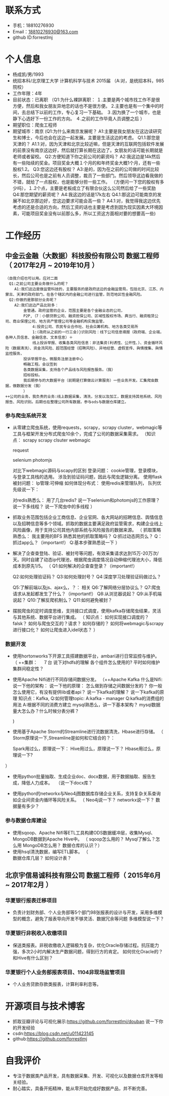 # 联系方式

- 手机：18810276930
- Email：18810276930@163.com 
- github ID:forrestlmj

# 个人信息
 - 杨成凯/男/1993 
 - 统招本科/北京理工大学 计算机科学与技术 2015届 
 （A:对，是统招本科，985院校）
 - 工作年限：4年
 - 目前状态：已离职
 	（Q1:为什么裸辞离职：
		１.主要是两个城市找工作不是很方便，然后和我女朋友异地恋的话也不是很方便。
		 2.主要也是有一个集中的时间，去总结下以前的工作，专心复习一下基础。
		３.因为换了一个城市，也是静下心选好下一份工作的方向。
		４.之前的工作毕竟人员调整之后
		）
 - 期望职位：爬虫工程师
 - 期望城市：南京
 	(Q1:为什么来南京发展呢？
		A1:主要是我女朋友在这边读研究生和博士，今后也会在这边一起发展。主要是生活这边的考虑。
		Q1.1:那您是天津的？
		A1.1:对，因为天津和北京比较近嘛，但是天津的互联网包括软件发展的前景没有南京这边好，然后就打算长期在这边了。女朋友的话可能长期就是老师或者留校。
	Q2:方便知道下你之前公司的薪资吗？
		A2:我这边是14k然后有一些陆续的奖金。项目奖金大概１个月的和年终奖金大概1个月，还有一些股权1.2。
	Q3:您这边还有股权？
		A3:是的，因为在之前的公司做的时间比较长，然后公司也是之前有人员调整，裁员了一些部门。然后领导这边看我做的不错，就给了一点股权，也是能够分担一些工作。
		（方便问一下您的股权有多少吗），１.2个点，主要是老板成立了有限合伙这么公司然后给了一些奖励
	Q4:那您期望的薪资呢？
		A4:我这边的话是17k左右
		Q4.1:那这边可能南京的发展不如北京那边好，您这边要求可能会高一些？
			A4.1:对，我觉得我这边优先考虑的还是合适的方向，然后工资的话也主要是考虑到因为现实因素大环境因素，可能项目奖金没有以前那么多，所以工资这方面相对要的想要高一些)

# 工作经历

## 中金云金融（大数据）科技股份有限公司 数据工程师（ 2017年2月 ~ 2019年10月 ）
	（自我介绍也可以用。应对二面
	　Q1:之前公司主要业务做什么的呢？
		A1:我们这边是做监管科技的，主要服务的是政府这边的金融监管局，包括北京、江苏、内蒙古、天津的政府部门，在各个辖区内的金融公司进行监管，防范地区性金融风险。
	　Q2:你做的是那部分业务呢？
	 	A2:我们这边产品比较多：
			金管通。政府监管的企业，范围主要是各个金融业态的公司，
			P2P,｛7：小额贷款公司、融资担保公司、区域性股权市场、典当行、融资租赁公司、商业保理公司、地方资产管理公司等金融机构实施监管，
				4:投资公司、农民专业合作社、社会众筹机构、地方各类交易所
				1:(政府从之前的一行三会)}识别风险：线下公司信息填报（政府端、企业端，各种人员信息、金融信息、文本信息）＋
				线上投诉举报、收集各类风险信息：非法集资(利诱性、公开性、)、资金循环风险（数据清洗）、资金流风险、超范围经营（招聘风险）、异地经营、虚假宣传、與情搜集、與情监控服务，
			投诉举报平台。微服务注册注册中心
			畅融工程。会议签到
			各类数据采集，支持各个产品线与风险报告服务。（我）
			招标投标。
			我后期参与的大数据平台（前期是打算做云计算服务）一些业务开发。汇集爬虫数据，做数据分发（我）
			）
	++公司的业务，我负责的业务:线上数据采集，清洗，分发以及加工，数据支持其他系统、风险报告、风险识别。后期也在整理公司所有数据，参与ods与数据仓库建立。

### 参与爬虫系统开发
* 从零建立爬虫系统，使用requests，scrapy，scrapy cluster，webmagic等工具与框架开发分布式爬虫10余个，完成了公司的数据采集需求。
（知识点：
	scrapy
	scrapy clsuter
	webmagic
	
	request
	
	selenium
	photomjs
	
	对比下webmagic源码与scapy的区别
	登录问题：
		cookie管理，登录模块，与登录工具栈的选用。
			涉及到验证码问题，因此与爬虫逻辑分离。
			使用flask
	被封问题：
		Ip管理:可伸缩
	如何体现分布式：
		使用redis来管理队列，
	队列优先级说一下：
			
	对redis熟悉么：
	用了几台redis?
	说一下selenium和photomjs的工作原理？
	说一下多线程？
	说一下爬虫中的多线程
	）
* 抓取业务范围包括企业工商信息、企业官网、各大网站的招聘信息、舆情信息以及招聘信息等多个领域。抓取的数据主要满足政府监管需求，构建企业线上风险画像，用于支持公司其他内部系统与风险报告的数据来源。
（
	抓取策略熟悉么：
		我主要用的BFS
	熟悉其他的抓取策略吗？
	Q:抓过动态网页么？
	Q：抓过app么？（important!）
	Q:基本步骤熟悉说一下
）
* 解决了企查查登陆、验证、被封号等问题，有效采集请求达到15万-20万次/天。同时自建了动态ip代理池，根据爬虫调度情况自动伸缩代理池大小，降低成本到原先1/5。
（
	Q1:如何解决的企查查登录？（important!）
	
	Q2:如何处理验证码？
	Q3:如何处理封号？
	Q4:深度学习处理验证码做过么？
	
	Q5:了解前端以及js、ajax么，？：
		相关
	Q6:了解网络分层协议么？
	Q7:爬虫请求从发起都发生了什么？（important!）
		Q8:从浏览器说起？
		Q9:从手机端说起？
	Q10:了解反爬机制么？
	Q11:如何避免被封？
* 摆脱爬虫的定时调度思维，支持接口式调度，使用kafka存储爬虫结果，灵活与其他系统、数据平台进行集成。
	（
	知识点：
		如何实现接口调度的？
		falsk？
		如何与爬虫交互的？请求？
		如何存储的？
		如何将webmagic与scrapy进行接口化？
		如何让爬虫进入idel状态？
		）
### 数据开发
* 使用hortonworks下开源工具搭建数据平台，ambari进行日常监控与维护。
（
++集群：
　７台
 说下对hdfs的理解
 各个组件怎么使用的?
 平时如何维护集群间稳定性？
 
* 使用Apache Nifi进行不同存储间数据分发。
（++Apache Kafka
	什么是Nifi:
	说一下他的架构：
	说一下他的原理：
	怎么做到存储之间数据分发的？
	你一般怎么使用它，有没有提供lib或者api？
	说一下kafka的理解？
	说一下kafka的原理
 	知识点：Kafka,
			Q:如何管理topic:
			A:kafka - manager
			Q:kafka的消费组的用法
			A:根据不同的消费方建立
	mysql熟悉么，讲一下基本架构？
	mysql数据量大怎么办？什么时候分表分裤？
	
	)
* 使用基于Apache Storm的Streamline进行流数据清洗，Hbase进行存储。
（
	Storm原理说一下,Streamline是如何和它结合的？：

	Spark用过么，原理说一下：
	Hive用过么，原理说一下？
	Hbase用过么，原理说一下?
	
）
* 使用python批量抽取、生成企业doc、docx数据，用于数据抽取、报告生成，降低人力成本。
　（说一下docx库？
 
* 使用python的networkx与Neo4j图数据库存储企业关系，支持复杂关系查询如企业间资金内循环等风险关系。
（
	Neo4j说一下？
	networkx说一下？
	数据量有多少？
	

### 参与数据仓库建设
* 使用sqoop、Apache Nifi等ETL工具构建ODS数据缓冲层，收集Mysql、MongoDB数据到Apache Hive中。
（
	sqoop怎么用的？
	Mysql了解么？怎么用
	MongoDB怎么用？
	数据仓库的认识？）
* 使用hsql清洗数据，编写ETL脚本。
	（	
		数据仓库几层？
		如何设计表？
	
## 北京宇信易诚科技有限公司 数据工程师（ 2015年6月 ~ 2017年2月 ）
### 华夏银行报表迁移项目 
* 负责计划财务部、个人业务部等5个部门98张报表的设计与开发，采用多维模型的概念，避免了报表导向开发不够灵活、数据冗余等问题
	多维模型说一下？
### 华夏银行非税收入收缴项目
* 保送类报表。非税收缴收入逻辑极为复杂，优化Oracle存储过程。抗压能力强，多次2小时内解决生产数据问题，得到行方的肯定。
	如何优化Oracle的？
	和Hive有什么区别？
### 华夏银行个人业务部报表项目、1104非现场监管项目
* 个人业务贷款存款类报表，计算利率利息等。

# 开源项目与技术博客
* 抓取豆瓣评论与可视化展示:https://github.com/forrestlmj/douban
	说一下你的开发经验
* csdn:https://blog.csdn.net/u011423145
* github:https://github.com/forrestlmj

# 自我评价
* 专注于数据类产品开发，具有数据采集、开发、可视化以及数据仓库开发等相关经验。
* 耐心踏实，具备开拓精神，能从零开始完成好数据产品，并不断完善。
